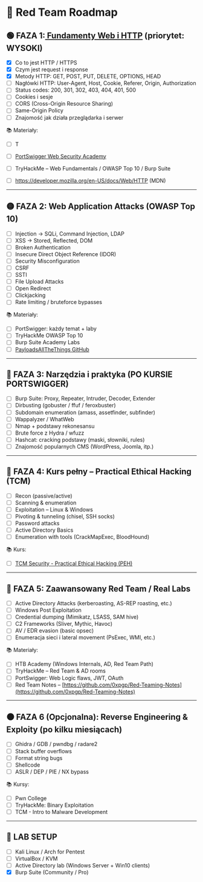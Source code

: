 # 🧠 Red Team Roadmap

## 🟢 FAZA 1:[ Fundamenty Web i HTTP](../fundamenty_html/)  (priorytet: WYSOKI) 
- [x] Co to jest HTTP / HTTPS  
- [x] Czym jest request i response  
- [x] Metody HTTP: GET, POST, PUT, DELETE, OPTIONS, HEAD  
- [ ] Nagłówki HTTP: User-Agent, Host, Cookie, Referer, Origin, Authorization  
- [ ] Status codes: 200, 301, 302, 403, 404, 401, 500  
- [ ] Cookies i sesje  
- [ ] CORS (Cross-Origin Resource Sharing)  
- [ ] Same-Origin Policy  
- [ ] Znajomość jak działa przeglądarka i serwer  

📚 Materiały: 
- [ ] T

- [ ] [PortSwigger Web Security Academy](https://portswigger.net/web-security)

- [ ] TryHackMe – Web Fundamentals / OWASP Top 10 / Burp Suite

- [ ] https://developer.mozilla.org/en-US/docs/Web/HTTP (MDN)

---

## 🟡 FAZA 2: Web Application Attacks (OWASP Top 10)

- [ ] Injection → SQLi, Command Injection, LDAP
- [ ] XSS → Stored, Reflected, DOM
- [ ] Broken Authentication
- [ ] Insecure Direct Object Reference (IDOR)
- [ ] Security Misconfiguration
- [ ] CSRF
- [ ] SSTI
- [ ] File Upload Attacks
- [ ] Open Redirect
- [ ] Clickjacking
- [ ] Rate limiting / bruteforce bypasses

📚 Materiały:  

- [ ] PortSwigger: każdy temat + laby  
- [ ] TryHackMe OWASP Top 10  
- [ ] Burp Suite Academy Labs  
- [ ] [PayloadsAllTheThings GitHub](https://github.com/swisskyrepo/PayloadsAllTheThings)

---

## 🔵 FAZA 3: Narzędzia i praktyka (PO KURSIE PORTSWIGGER)

- [ ] Burp Suite: Proxy, Repeater, Intruder, Decoder, Extender
- [ ] Dirbusting (gobuster / ffuf / feroxbuster)
- [ ] Subdomain enumeration (amass, assetfinder, subfinder)
- [ ] Wappalyzer / WhatWeb
- [ ] Nmap + podstawy rekonesansu
- [ ] Brute force z Hydra / wfuzz
- [ ] Hashcat: cracking podstawy (maski, słowniki, rules)
- [ ] Znajomość popularnych CMS (WordPress, Joomla, itp.)

---

## 🧨 FAZA 4: Kurs pełny – **Practical Ethical Hacking (TCM)**

- [ ] Recon (passive/active)
- [ ] Scanning & enumeration
- [ ] Exploitation – Linux & Windows
- [ ] Pivoting & tunneling (chisel, SSH socks)
- [ ] Password attacks
- [ ] Active Directory Basics
- [ ] Enumeration with tools (CrackMapExec, BloodHound)

📚 Kurs:  

- [ ] [TCM Security - Practical Ethical Hacking (PEH)](https://academy.tcm-sec.com/p/practical-ethical-hacking-the-complete-course)

---

## 🔴 FAZA 5: Zaawansowany Red Team / Real Labs

- [ ] Active Directory Attacks (kerberoasting, AS-REP roasting, etc.)
- [ ] Windows Post Exploitation
- [ ] Credential dumping (Mimikatz, LSASS, SAM hive)
- [ ] C2 Frameworks (Sliver, Mythic, Havoc)
- [ ] AV / EDR evasion (basic opsec)
- [ ] Enumeracja sieci i lateral movement (PsExec, WMI, etc.)

📚 Materiały:  

- [ ] HTB Academy (Windows Internals, AD, Red Team Path)  
- [ ] TryHackMe – Red Team & AD rooms  
- [ ] PortSwigger: Web Logic flaws, JWT, OAuth  
- [ ] Red Team Notes – [https://github.com/0xpgp/Red-Teaming-Notes](https://github.com/0xpgp/Red-Teaming-Notes)

---

## ⚫ FAZA 6 (Opcjonalna): Reverse Engineering & Exploity (po kilku miesiącach)

- [ ] Ghidra / GDB / pwndbg / radare2
- [ ] Stack buffer overflows
- [ ] Format string bugs
- [ ] Shellcode
- [ ] ASLR / DEP / PIE / NX bypass

📚 Kursy:  

- [ ] Pwn College  
- [ ] TryHackMe: Binary Exploitation  
- [ ] TCM - Intro to Malware Development

---

## 🧰 LAB SETUP

- [ ] Kali Linux / Arch for Pentest
- [ ] VirtualBox / KVM
- [ ] Active Directory lab (Windows Server + Win10 clients)
- [x] Burp Suite (Community / Pro)
